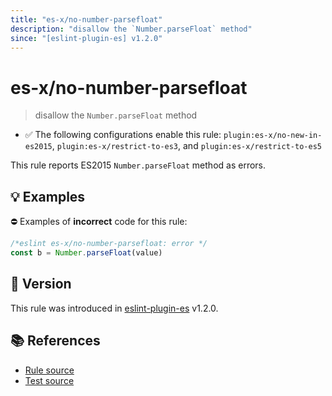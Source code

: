 ```yaml
---
title: "es-x/no-number-parsefloat"
description: "disallow the `Number.parseFloat` method"
since: "[eslint-plugin-es] v1.2.0"
---
```


# es-x/no-number-parsefloat
> disallow the `Number.parseFloat` method

- ✅ The following configurations enable this rule: `plugin:es-x/no-new-in-es2015`, `plugin:es-x/restrict-to-es3`, and `plugin:es-x/restrict-to-es5`

This rule reports ES2015 `Number.parseFloat` method as errors.

## 💡 Examples

⛔ Examples of **incorrect** code for this rule:

<eslint-playground type="bad">

```js
/*eslint es-x/no-number-parsefloat: error */
const b = Number.parseFloat(value)
```

</eslint-playground>

## 🚀 Version

This rule was introduced in [eslint-plugin-es] v1.2.0.

[eslint-plugin-es]: https://github.com/mysticatea/eslint-plugin-es

## 📚 References

- [Rule source](https://github.com/ota-meshi/eslint-plugin-es-x/blob/master/lib/rules/no-number-parsefloat.js)
- [Test source](https://github.com/ota-meshi/eslint-plugin-es-x/blob/master/tests/lib/rules/no-number-parsefloat.js)
